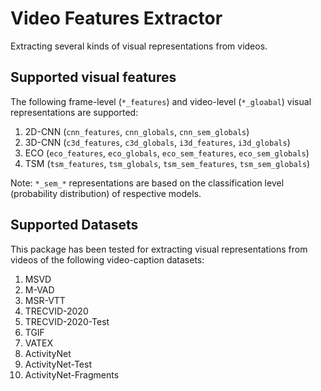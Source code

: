 # Video Features Extractor

Extracting several kinds of visual representations from videos.


## Supported visual features

The following frame-level (`*_features`) and video-level (`*_gloabal`) visual representations are supported:
1. 2D-CNN (`cnn_features`, `cnn_globals`, `cnn_sem_globals`)
2. 3D-CNN (`c3d_features`, `c3d_globals`, `i3d_features`, `i3d_globals`)
3. ECO (`eco_features`, `eco_globals`, `eco_sem_features`, `eco_sem_globals`)
4. TSM (`tsm_features`, `tsm_globals`, `tsm_sem_features`, `tsm_sem_globals`)

Note: `*_sem_*` representations are based on the classification level (probability distribution) of respective models.


## Supported Datasets

This package has been tested for extracting visual representations from videos of the following video-caption datasets:
1. MSVD 
2. M-VAD
3. MSR-VTT
4. TRECVID-2020
5. TRECVID-2020-Test
6. TGIF
7. VATEX
8. ActivityNet
9. ActivityNet-Test
10. ActivityNet-Fragments
